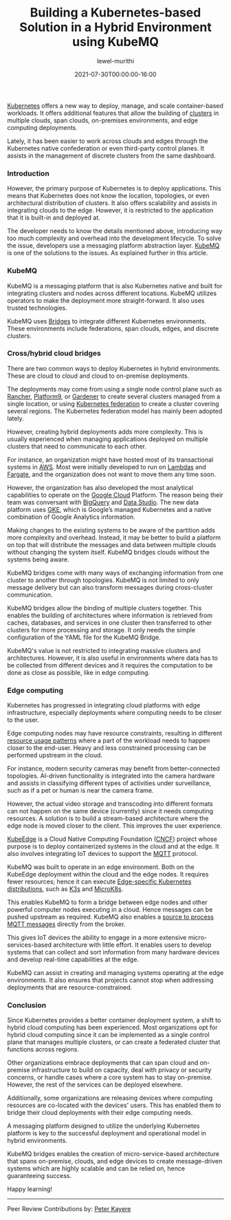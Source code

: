 ﻿---
layout: engineering-education
status: publish
published: true
url: /kubernetes-based-platform-solution-in-a-hybrid-environment-using-kubemq/
title: Building a Kubernetes-based Solution in a Hybrid Environment using KubeMQ
description: This article takes the reader through building a Kubernetes-based solution in a hybrid environment using KubeMQ. KubeMQ is a messaging platform that is also Kubernetes native and built for integrating clusters and nodes across different locations.
author: lewel-murithi
date: 2021-07-30T00:00:00-16:00
topics: [Edge Computing, Containers]
excerpt_separator: <!--more-->
images:

  - url: /engineering-education/kubernetes-based-platform-solution-in-a-hybrid-environment-using-kubemq/hero.jpg
    alt: Kubernetes-based solution Hybrid Environment using KubeMQ Hero Image
---
[Kubernetes](https://kubernetes.io/) offers a new way to deploy, manage, and scale container-based workloads. It offers additional features that allow the building of [clusters](https://www.capitalone.com/tech/cloud/what-is-a-cluster/) in multiple clouds, span clouds, on-premises environments, and edge computing deployments.
<!--more-->
Lately, it has been easier to work across clouds and edges through the Kubernetes native confederation or even third-party control planes. It assists in the management of discrete clusters from the same dashboard.

### Introduction
However, the primary purpose of Kubernetes is to deploy applications. This means that Kubernetes does not know the location, topologies, or even architectural distribution of clusters. It also offers scalability and assists in integrating clouds to the edge. However, it is restricted to the application that it is built-in and deployed at.

The developer needs to know the details mentioned above, introducing way too much complexity and overhead into the development lifecycle. To solve the issue, developers use a messaging platform abstraction layer. [KubeMQ](https://kubemq.io/) is one of the solutions to the issues. As explained further in this article.

### KubeMQ
KubeMQ is a messaging platform that is also Kubernetes native and built for integrating clusters and nodes across different locations. KubeMQ utilizes operators to make the deployment more straight-forward. It also uses trusted technologies. 

KubeMQ uses [Bridges](https://kubemq.io/kubemq-bridges/) to integrate different Kubernetes environments. These environments include federations, span clouds, edges, and discrete clusters.

### Cross/hybrid cloud bridges
There are two common ways to deploy Kubernetes in hybrid environments. These are cloud to cloud and cloud to on-premise deployments.

The deployments may come from using a single node control plane such as [Rancher](https://rancher.com/why-rancher/___hybrid-multi-cloud/), [Platform9](https://platform9.com/managed-kubernetes/), or [Gardener](https://gardener.cloud/) to create several clusters managed from a single location, or using [Kubernetes federation](https://github.com/kubernetes-sigs/kubefed) to create a cluster covering several regions. The Kubernetes federation model has mainly been adopted lately.

However, creating hybrid deployments adds more complexity. This is usually experienced when managing applications deployed on multiple clusters that need to communicate to each other.

For instance, an organization might have hosted most of its transactional systems in [AWS](https://aws.amazon.com/). Most were initially developed to run on [Lambdas](https://aws.amazon.com/lambda) and [Fargate](https://aws.amazon.com/fargate/), and the organization does not want to move them any time soon.

However, the organization has also developed the most analytical capabilities to operate on the [Google Cloud](https://cloud.google.com/) Platform. The reason being their team was conversant with [BigQuery](https://cloud.google.com/bigquery/) and [Data Studio](https://datastudio.google.com/). The new data platform uses [GKE](https://cloud.google.com/kubernetes-engine/), which is Google’s managed Kubernetes and a native combination of Google Analytics information.

Making changes to the existing systems to be aware of the partition adds more complexity and overhead. Instead, it may be better to build a platform on top that will distribute the messages and data between multiple clouds without changing the system itself. KubeMQ bridges clouds without the systems being aware.

KubeMQ bridges come with many ways of exchanging information from one cluster to another through topologies. KubeMQ is not limited to only message delivery but can also transform messages during cross-cluster communication.

KubeMQ bridges allow the binding of multiple clusters together. This enables the building of architectures where information is retrieved from caches, databases, and services in one cluster then transferred to other clusters for more processing and storage. It only needs the simple configuration of the YAML file for the KubeMQ Bridge.

KubeMQ's value is not restricted to integrating massive clusters and architectures. However, it is also useful in environments where data has to be collected from different devices and it requires the computation to be done as close as possible, like in edge computing.
 
### Edge computing
Kubernetes has progressed in integrating cloud platforms with edge infrastructure, especially deployments where computing needs to be closer to the user.

Edge computing nodes may have resource constraints, resulting in different [resource usage patterns](https://www.section.io/adaptive-edge-engine/) where a part of the workload needs to happen closer to the end-user. Heavy and less constrained processing can be performed upstream in the cloud.

For instance, modern security cameras may benefit from better-connected topologies. AI-driven functionality is integrated into the camera hardware and assists in classifying different types of activities under surveillance, such as if a pet or human is near the camera frame.

However, the actual video storage and transcoding into different formats can not happen on the same device (currently) since it needs computing resources. A solution is to build a stream-based architecture where the edge node is moved closer to the client. This improves the user experience.

[KubeEdge](https://kubeedge.io/en/) is a Cloud Native Computing Foundation ([CNCF](https://www.cncf.io/)) project whose purpose is to deploy containerized systems in the cloud and at the edge. It also involves integrating IoT devices to support the [MQTT](https://mqtt.org/) protocol.

KubeMQ was built to operate in an edge environment. Both on the KubeEdge deployment within the cloud and the edge nodes. It requires fewer resources; hence it can execute [Edge-specific Kubernetes distributions](https://docs.kubemq.io/#kubernetes-ready), such as [K3s](https://k3s.io/) and [MicroK8s](https://microk8s.io/). 

This enables KubeMQ to form a bridge between edge nodes and other powerful computer nodes executing in a cloud. Hence messages can be pushed upstream as required. KubeMQ also enables a [source to process MQTT messages](https://docs.kubemq.io/configuration/connectors/kubemq-sources/messaging/mqtt) directly from the broker. 

This gives IoT devices the ability to engage in a more extensive micro-services-based architecture with little effort. It enables users to develop systems that can collect and sort information from many hardware devices and develop real-time capabilities at the edge.

KubeMQ can assist in creating and managing systems operating at the edge environments. It also ensures that projects cannot stop when addressing deployments that are resource-constrained.

### Conclusion
Since Kubernetes provides a better container deployment system, a shift to hybrid cloud computing has been experienced. Most organizations opt for hybrid cloud computing since it can be implemented as a single control plane that manages multiple clusters, or can create a federated cluster that functions across regions.

Other organizations embrace deployments that can span cloud and on-premise infrastructure to build on capacity, deal with privacy or security concerns, or handle cases where a core system has to stay on-premise. However, the rest of the services can be deployed elsewhere.

Additionally, some organizations are releasing devices where computing resources are co-located with the devices' users. This has enabled them to bridge their cloud deployments with their edge computing needs.

A messaging platform designed to utilize the underlying Kubernetes platform is key to the successful deployment and operational model in hybrid environments. 

KubeMQ bridges enables the creation of micro-service-based architecture that spans on-premise, clouds, and edge devices to create message-driven systems which are highly scalable and can be relied on, hence guaranteeing success.

Happy learning!

---
Peer Review Contributions by: [Peter Kayere](/engineering-education/authors/peter-kayere/)
